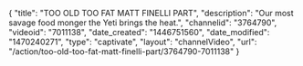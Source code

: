 {
    "title": "TOO OLD TOO FAT MATT FINELLI PART",
    "description": "Our most savage food monger the Yeti brings the heat.",
    "channelid": "3764790",
    "videoid": "7011138",
    "date_created": "1446751560",
    "date_modified": "1470240271",
    "type": "captivate",
    "layout": "channelVideo",
    "url": "\/action\/too-old-too-fat-matt-finelli-part\/3764790-7011138"
}